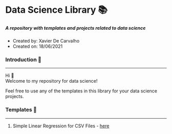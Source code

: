 # Data Science Library :books:
##### A repository with templates and projects related to data science
- Created by: Xavier De Carvalho
- Created on: 18/06/2021

### Introduction :raising_hand:

---

Hi :wave:  
Welcome to my repository for data science!  
  
Feel free to use any of the templates in this library for your data science projects.

### Templates :bookmark_tabs:

---

1. Simple Linear Regression for CSV Files - [here](/python/notebooks/machine-learning/regression/simple-linear-regression-csv.ipynb "Go to file hosted on Github")